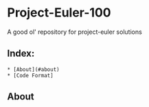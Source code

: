 # Project-Euler-100 
A good ol' repository for project-euler solutions

## Index:
    * [About](#about)
    * [Code Format]

## About
